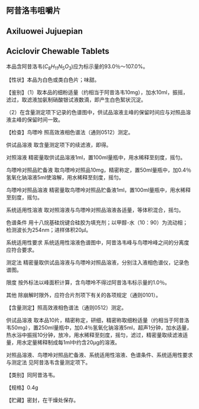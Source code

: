 ## 阿昔洛韦咀嚼片

## Axiluowei Jujuepian

## Aciclovir Chewable Tablets

本品含阿昔洛韦$(C_{8}H_{11}N_{5}O_{3})$应为标示量的93.0％～107.0%。

【性状】本品为白色或类白色片；味甜。

【鉴别】（1）取本品的细粉适量（约相当于阿昔洛韦10mg），加水10ml，振摇，滤过，取滤液加氨制硝酸银试液数滴，即产生白色絮状沉淀。

（2）在含量测定项下记录的色谱图中，供试品溶液主峰的保留时间应与对照品溶液主峰的保留时间一致。

【检查】鸟嘌呤 照高效液相色谱法（通则0512）测定。

供试品溶液 取含量测定项下的续滤液，即得。

对照溶液 精密量取供试品溶液1ml，置100ml量瓶中，用水稀释至刻度，摇匀。

鸟嘌呤对照品贮备液 取鸟嘌呤对照品10mg，精密称定，置50ml量瓶中，加0.4％氢氧化钠溶液5ml使溶解，用水稀释至刻度，摇匀。

鸟嘌呤对照品溶液 精密量取鸟嘌呤对照品贮备液1ml，置100ml量瓶中，用水稀释至刻度，摇匀。

系统适用性溶液 取对照溶液与鸟嘌呤对照品溶液各适量，等体积混合，摇匀。

色谱条件 用十八烷基硅烷键合硅胶为填充剂；以甲醇-水（10：90）为流动相；检测波长为254nm；进样体积20μl。

系统适用性要求 系统适用性溶液色谱图中，阿昔洛韦峰与鸟嘌呤峰之间的分离度应符合要求。

测定法 精密量取供试品溶液与鸟嘌呤对照品溶液，分别注入液相色谱仪，记录色谱图。

限度 按外标法以峰面积计算，含鸟嘌呤不得过阿昔洛韦标示量的1.0％。

其他 除崩解时限外，应符合片剂项下有关的各项规定（通则0101）。

【含量测定】照高效液相色谱法（通则0512）测定。

供试品溶液 取本品10片，精密称定，研细，精密称取细粉适量（约相当于阿昔洛韦50mg），置250ml量瓶中，加0.4％氢氧化钠溶液5ml，超声1分钟，加水适量，热水浴中振摇10分钟，放冷，用水稀释至刻度，摇匀，滤过，精密量取续滤液适量，用水定量稀释制成每1ml中约含20μg的溶液。

对照品溶液、鸟嘌呤对照品贮备液、系统适用性溶液、色谱条件、系统适用性要求与测定法 见阿昔洛韦含量测定项下。

【类别】同阿昔洛韦。

【规格】0.4g

【贮藏】密封，在干燥处保存。